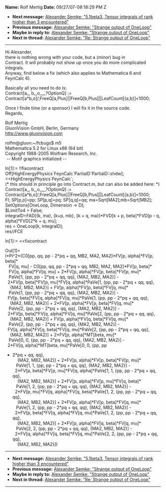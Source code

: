 **Name:** Rolf Mertig
**Date:** 09/27/07-08:18:29 PM Z

  - **Next message:** [Alexander Semke: "5.1beta3, Tensor integrals of
    rank higher than 3 encountered"](0467.html)
  - **Previous message:** [Alexander Semke: "Strange output of
    OneLoop"](0465.html)
  - **Maybe in reply to:** [Alexander Semke: "Strange output of
    OneLoop"](0465.html)
  - **Next in thread:** [Alexander Semke: "Re: Strange output of
    OneLoop"](0468.html)

-----

Hi Alexander,  
there is nothing wrong with your code, but a (minor) bug in  
Contract. It will probably not show up once you do more complicated  
integrals.  
Anyway, find below a fix (which also applies to Mathematica 6 and  
FeynCalc 6).  

Basically all you need to do is:  
Contract[a\_, b\_,o\_\_\_?OptionQ] :=
Contract[a\*b,o]/;FreeQ[a,Plus]||FreeQ[b,Plus]||LeafCount[{a,b}]\<1000;  

Once I finde time (or a sponsor) I will fix it in the source code.  
Regards,  

Rolf Mertig  
GluonVision GmbH, Berlin, Germany  
<http://www.gluonvision.com>  

rolfm@gluon:\~/fcbugs$ m5  
Mathematica 5.2 for Linux x86 (64 bit)  
Copyright 1988-2005 Wolfram Research, Inc.  
 -- Motif graphics initialized --  

In[1]:= \!\!fixcontract  
Off[HighEnergyPhysics\`FeynCalc\`PartialD\`PartialD::shdw];  
\<\<HighEnergyPhysics\`FeynCalc\`;  
(\* this should in principle go into Contract.m, but can also be added
here: \*)  
Contract[a\_, b\_,o\_\_\_?OptionQ] :=
Contract[a\*b,o]/;FreeQ[a,Plus]||FreeQ[b,Plus]||LeafCount[{a,b}]\<1000;  
FI; SP[p,p]=pp; SP[p,q]=pq; SP[q,q]=qq;
ma=Sqrt[MA2];mb=Sqrt[MB2];  
SetOptions[OneLoop, Dimension -\> D];  
$LimitTo4 = False;  
integralD=FAD[{k, ma}, {k+p, mb}, {k + q, ma}]\*FVD[k + p,
beta]\*FVD[p - q, alpha]\*FVD[2\*k + q, mu];  
res = OneLoop[k, integralD];  
res//FCE  

In[1]:= \<\<fixcontract  

Out[1]=  
I\*Pi^2\*(C0[pp, qq, pp - 2\*pq + qq, MB2, MA2, MA2]\*FV[p,
alpha]\*FV[p, beta]\*  
   FV[q, mu] - C0[pp, qq, pp - 2\*pq + qq, MB2, MA2,
MA2]\*FV[p, beta]\*  
   FV[q, alpha]\*FV[q, mu] + 2\*FV[p,
alpha]\*FV[p, beta]\*FV[p, mu]\*  
   PaVe[1, {pp, pp - 2\*pq + qq, qq}, {MA2, MB2, MA2}] -  
  2\*FV[p, beta]\*FV[p, mu]\*FV[q,
alpha]\*PaVe[1, {pp, pp - 2\*pq + qq, qq},  
    {MA2, MB2, MA2}] + FV[p, alpha]\*FV[p,
beta]\*FV[q, mu]\*  
   PaVe[1, {pp, pp - 2\*pq + qq, qq}, {MA2, MB2, MA2}] -  
  FV[p, beta]\*FV[q, alpha]\*FV[q,
mu]\*PaVe[1, {pp, pp - 2\*pq + qq, qq},  
    {MA2, MB2, MA2}] + 2\*FV[p, alpha]\*FV[p,
beta]\*FV[q, mu]\*  
   PaVe[2, {pp, pp - 2\*pq + qq, qq}, {MA2, MB2, MA2}] -  
  2\*FV[p, beta]\*FV[q, alpha]\*FV[q,
mu]\*PaVe[2, {pp, pp - 2\*pq + qq, qq},  
    {MA2, MB2, MA2}] + FV[p, alpha]\*FV[q,
beta]\*FV[q, mu]\*  
   PaVe[2, {pp, pp - 2\*pq + qq, qq}, {MA2, MB2, MA2}] -  
  FV[q, alpha]\*FV[q, beta]\*FV[q,
mu]\*PaVe[2, {pp, pp - 2\*pq + qq, qq},  
    {MA2, MB2, MA2}] + 2\*FV[p, alpha]\*MT[beta,
mu]\*  
   PaVe[0, 0, {pp, pp - 2\*pq + qq, qq}, {MA2, MB2, MA2}] -  
  2\*FV[q, alpha]\*MT[beta, mu]\*PaVe[0, 0, {pp, pp
- 2\*pq + qq, qq},  
    {MA2, MB2, MA2}] + 2\*FV[p, alpha]\*FV[p,
beta]\*FV[p, mu]\*  
   PaVe[1, 1, {pp, pp - 2\*pq + qq, qq}, {MA2, MB2, MA2}] -  
  2\*FV[p, beta]\*FV[p, mu]\*FV[q,
alpha]\*PaVe[1, 1, {pp, pp - 2\*pq + qq, qq},  
    {MA2, MB2, MA2}] + 2\*FV[p, alpha]\*FV[p,
mu]\*FV[q, beta]\*  
   PaVe[1, 2, {pp, pp - 2\*pq + qq, qq}, {MA2, MB2, MA2}] -  
  2\*FV[p, mu]\*FV[q, alpha]\*FV[q,
beta]\*PaVe[1, 2, {pp, pp - 2\*pq + qq, qq},  
    {MA2, MB2, MA2}] + 2\*FV[p, alpha]\*FV[p,
beta]\*FV[q, mu]\*  
   PaVe[1, 2, {pp, pp - 2\*pq + qq, qq}, {MA2, MB2, MA2}] -  
  2\*FV[p, beta]\*FV[q, alpha]\*FV[q,
mu]\*PaVe[1, 2, {pp, pp - 2\*pq + qq, qq},  
    {MA2, MB2, MA2}] + 2\*FV[p, alpha]\*FV[q,
beta]\*FV[q, mu]\*  
   PaVe[2, 2, {pp, pp - 2\*pq + qq, qq}, {MA2, MB2, MA2}] -  
  2\*FV[q, alpha]\*FV[q, beta]\*FV[q,
mu]\*PaVe[2, 2, {pp, pp - 2\*pq + qq, qq},  
    {MA2, MB2, MA2}])  

-----

  - **Next message:** [Alexander Semke: "5.1beta3, Tensor integrals of
    rank higher than 3 encountered"](0467.html)
  - **Previous message:** [Alexander Semke: "Strange output of
    OneLoop"](0465.html)
  - **Maybe in reply to:** [Alexander Semke: "Strange output of
    OneLoop"](0465.html)
  - **Next in thread:** [Alexander Semke: "Re: Strange output of
    OneLoop"](0468.html)

-----

